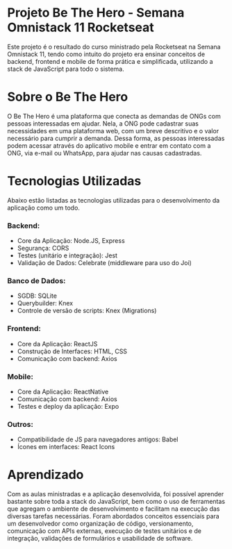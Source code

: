 # Projeto Be The Hero - Semana Omnistack 11 Rocketseat
Este projeto é o resultado do curso ministrado pela Rocketseat na Semana Omnistack 11, tendo como intuito do projeto era ensinar conceitos de backend, frontend e mobile de forma prática e simplificada, utilizando a stack de JavaScript para todo o sistema.

# Sobre o Be The Hero
O Be The Hero é uma plataforma que conecta as demandas de ONGs com pessoas interessadas em ajudar. Nela, a ONG pode cadastrar suas necessidades em uma plataforma web, com um breve descritivo e o valor necessário para cumprir a demanda. Dessa forma, as pessoas interessadas podem acessar através do aplicativo mobile e entrar em contato com a ONG, via e-mail ou WhatsApp, para ajudar nas causas cadastradas.

# Tecnologias Utilizadas
Abaixo estão listadas as tecnologias utilizadas para o desenvolvimento da aplicação como um todo.

### Backend: 
* Core da Aplicação: Node.JS, Express
* Segurança: CORS
* Testes (unitário e integração): Jest
* Validação de Dados: Celebrate (middleware para uso do Joi)

### Banco de Dados: 
* SGDB: SQLite
* Querybuilder: Knex
* Controle de versão de scripts: Knex (Migrations)

### Frontend:
* Core da Aplicação: ReactJS
* Construção de Interfaces: HTML, CSS
* Comunicação com backend: Axios

### Mobile:
* Core da Aplicação: ReactNative
* Comunicação com backend: Axios
* Testes e deploy da aplicação: Expo

### Outros:
* Compatibilidade de JS para navegadores antigos: Babel
* Ícones em interfaces: React Icons

# Aprendizado
Com as aulas ministradas e a aplicação desenvolvida, foi possível aprender bastante sobre toda a stack do JavaScript, bem como o uso de ferramentas que agregam o ambiente de desenvolvimento e facilitam na execução das diversas tarefas necessárias. Foram abordados conceitos essenciais para um desenvolvedor como organização de código, versionamento, comunicação com APIs externas, execução de testes unitários e de integração, validações de formulários e usabilidade de software.
